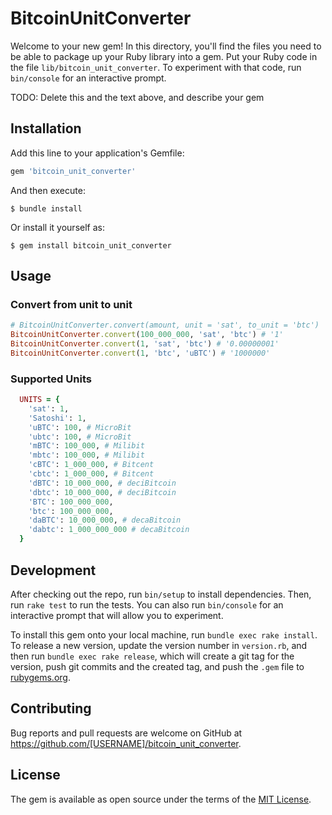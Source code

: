 # BitcoinUnitConverter

Welcome to your new gem! In this directory, you'll find the files you need to be able to package up your Ruby library into a gem. Put your Ruby code in the file `lib/bitcoin_unit_converter`. To experiment with that code, run `bin/console` for an interactive prompt.

TODO: Delete this and the text above, and describe your gem

## Installation

Add this line to your application's Gemfile:

```ruby
gem 'bitcoin_unit_converter'
```

And then execute:

    $ bundle install

Or install it yourself as:

    $ gem install bitcoin_unit_converter

## Usage
### Convert from unit to unit
```ruby
# BitcoinUnitConverter.convert(amount, unit = 'sat', to_unit = 'btc')
BitcoinUnitConverter.convert(100_000_000, 'sat', 'btc') # '1'
BitcoinUnitConverter.convert(1, 'sat', 'btc') # '0.00000001'
BitcoinUnitConverter.convert(1, 'btc', 'uBTC') # '1000000'
```
### Supported Units
```ruby
  UNITS = {
    'sat': 1,
    'Satoshi': 1,
    'uBTC': 100, # MicroBit
    'ubtc': 100, # MicroBit
    'mBTC': 100_000, # Milibit
    'mbtc': 100_000, # Milibit
    'cBTC': 1_000_000, # Bitcent
    'cbtc': 1_000_000, # Bitcent
    'dBTC': 10_000_000, # deciBitcoin
    'dbtc': 10_000_000, # deciBitcoin
    'BTC': 100_000_000,
    'btc': 100_000_000,
    'daBTC': 10_000_000, # decaBitcoin
    'dabtc': 1_000_000_000 # decaBitcoin
  }
```
## Development

After checking out the repo, run `bin/setup` to install dependencies. Then, run `rake test` to run the tests. You can also run `bin/console` for an interactive prompt that will allow you to experiment.

To install this gem onto your local machine, run `bundle exec rake install`. To release a new version, update the version number in `version.rb`, and then run `bundle exec rake release`, which will create a git tag for the version, push git commits and the created tag, and push the `.gem` file to [rubygems.org](https://rubygems.org).

## Contributing

Bug reports and pull requests are welcome on GitHub at https://github.com/[USERNAME]/bitcoin_unit_converter.

## License

The gem is available as open source under the terms of the [MIT License](https://opensource.org/licenses/MIT).
